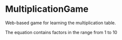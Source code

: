# MultiplicationGame
Web-based game for learning the multiplication table.

The equation contains factors in the range from 1 to 10
